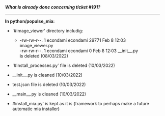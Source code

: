***What is already done concerning ticket #191?***
_________________________________

**In python/populse_mia:**
- '#image_viewer' directory includig:
  -  -rw-rw-r--. 1 econdami econdami 29771 Feb  8 12:03 image_viewer.py  
     -rw-rw-r--. 1 econdami econdami     0 Feb  8 12:03 \_\_init__.py  
  is deleted (08/03/2022)

- '#install_processes.py' file is deleted (10/03/2022)
- \_\_init__.py is cleaned (10/03/2022)
- test.json file is deleted (10/03/2022)
- \_\_main__.py is cleaned (10/03/2022)
- #install_mia.py' is kept as it is (framework to perhaps make a future automatic mia installer)

